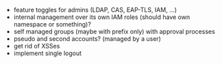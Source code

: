 * feature toggles for admins (LDAP, CAS, EAP-TLS, IAM, ...)
* internal management over its own IAM roles (should have own namespace or something)?
* self managed groups (maybe with prefix only) with approval processes
* pseudo and second accounts? (managed by a user)
* get rid of XSSes
* implement single logout